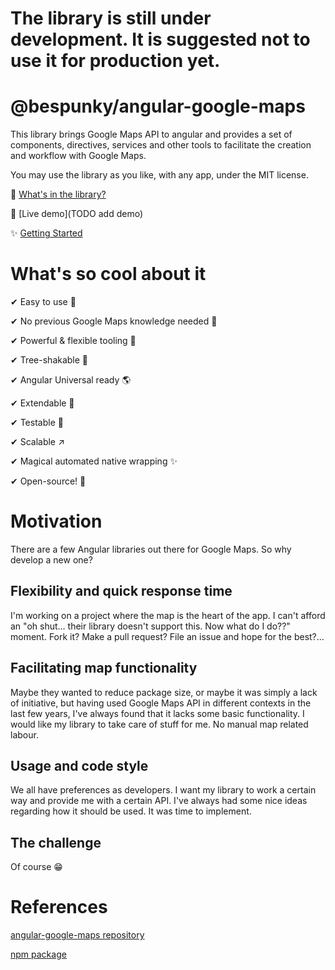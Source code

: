 # The library is still under development. It is suggested not to use it for production yet.

# @bespunky/angular-google-maps
This library brings Google Maps API to angular and provides a set of components, directives, services and other tools to facilitate the creation and workflow with Google Maps.

You may use the library as you like, with any app, under the MIT license.

🎁 [What's in the library?](/What's-Inside)

🙌 [Live demo](TODO add demo)

✨ [Getting Started](Getting-Started)

# What's so cool about it
✔ Easy to use 🔌

✔ No previous Google Maps knowledge needed 🤯

✔ Powerful & flexible tooling 💪

✔ Tree-shakable 🌳

✔ Angular Universal ready 🌎

✔ Extendable 🧩

✔ Testable 🧪

✔ Scalable ↗

✔ Magical automated native wrapping ✨

✔ Open-source! 🤩

# Motivation
There are a few Angular libraries out there for Google Maps. So why develop a new one?

## Flexibility and quick response time
I'm working on a project where the map is the heart of the app. I can't afford an "oh shut... their library doesn't support this. Now what do I do??" moment. Fork it? Make a pull request? File an issue and hope for the best?...

## Facilitating map functionality
Maybe they wanted to reduce package size, or maybe it was simply a lack of initiative, but having used Google Maps API in different contexts in the last few years, I've always found that it lacks some basic functionality. I would like my library to take care of stuff for me. No manual map related labour.

## Usage and code style
We all have preferences as developers. I want my library to work a certain way and provide me with a certain API. I've always had some nice ideas regarding how it should be used. It was time to implement.

## The challenge
Of course 😁


# References

[angular-google-maps repository](https://dev.azure.com/BeSpunky/Libraries/_git/angular-google-maps)

[npm package](https://www.npmjs.com/package/%40bespunky/angular-google-maps)
